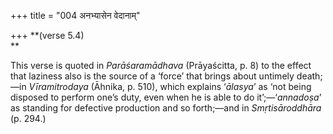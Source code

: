 +++
title = "004 अनभ्यासेन वेदानाम्"

+++
**(verse 5.4)  
**

This verse is quoted in *Parāśaramādhava* (Prāyaścitta, p. 8) to the
effect that laziness also is the source of a ‘force’ that brings about
untimely death;—in *Vīramitrodaya* (Āhnika, p. 510), which explains
‘*ālasya*’ as ‘not being disposed to perform one’s duty, even when he is
able to do it’;—‘*annadoṣa*’ as standing for defective production and so
forth;—and in *Smṛtisāroddhāra* (p. 294.)


